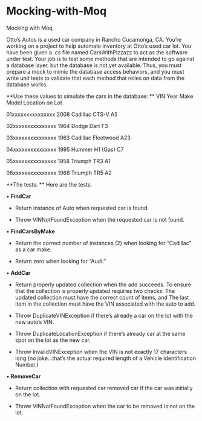 # Mocking-with-Moq
Mocking with Moq

Otto’s Autos is a used car company in Rancho Cucamonga, CA.  You’re working on a project to help automate inventory at Otto’s used car lot.
You have been given a .cs file named CarsWithPizzazz to act as the software under test.  Your job is to test some methods that are intended to go against a database layer, but the database is not yet available.  Thus, you must prepare a mock to mimic the database access behaviors, and you must write unit tests to validate that each method that relies on data from the database works.

**Use these values to simulate the cars in the database:
**
VIN	Year	Make	Model	Location on Lot

01xxxxxxxxxxxxxxx	2008	Cadillac	CTS-V	A5

02xxxxxxxxxxxxxxx	1964	Dodge	Dart	F3

03xxxxxxxxxxxxxxx	1963	Cadillac	Fleetwood	A23

04xxxxxxxxxxxxxxx	1995	Hummer	H1 (Gas)	C7

05xxxxxxxxxxxxxxx	1958	Triumph	TR3	A1

06xxxxxxxxxxxxxxx	1968	Triumph	TR5	A2



**The tests:
**
Here are the tests:

•	**FindCar**

-	Return instance of Auto when requested car is found.

-	Throw VINNotFoundException when the requested car is not found.

•	**FindCarsByMake**

-	Return the correct number of instances (2) when looking for “Cadillac” as a car make.

-	Return zero when looking for “Audi.”

•	**AddCar**

-	Return properly updated collection when the add succeeds.  To ensure that the collection is properly updated requires two checks:
	The updated collection must have the correct count of items, and
	The last item in the collection must have the VIN associated with the auto to add.
 
-	Throw DuplicateVINException if there’s already a car on the lot with the new auto’s VIN.

-	Throw DuplicateLocationException if there’s already car at the same spot on the lot as the new car.

-	Throw InvalidVINException when the VIN is not exactly 17 characters long (no joke…that’s the actual required length of a Vehicle Identification Number.) 

•	**RemoveCar**

-	Return collection with requested car removed car if the car was initially on the lot.  

-	Throw VINNotFoundException when the car to be removed is not on the lot.
 

